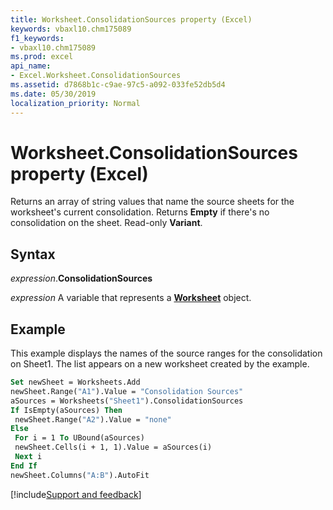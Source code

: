 ```yaml
---
title: Worksheet.ConsolidationSources property (Excel)
keywords: vbaxl10.chm175089
f1_keywords:
- vbaxl10.chm175089
ms.prod: excel
api_name:
- Excel.Worksheet.ConsolidationSources
ms.assetid: d7868b1c-c9ae-97c5-a092-033fe52db5d4
ms.date: 05/30/2019
localization_priority: Normal
---
```



# Worksheet.ConsolidationSources property (Excel)

Returns an array of string values that name the source sheets for the worksheet's current consolidation. Returns **Empty** if there's no consolidation on the sheet. Read-only **Variant**.


## Syntax

_expression_.**ConsolidationSources**

_expression_ A variable that represents a **[Worksheet](Excel.Worksheet.md)** object.


## Example

This example displays the names of the source ranges for the consolidation on Sheet1. The list appears on a new worksheet created by the example.

```vb
Set newSheet = Worksheets.Add 
newSheet.Range("A1").Value = "Consolidation Sources" 
aSources = Worksheets("Sheet1").ConsolidationSources 
If IsEmpty(aSources) Then 
 newSheet.Range("A2").Value = "none" 
Else 
 For i = 1 To UBound(aSources) 
 newSheet.Cells(i + 1, 1).Value = aSources(i) 
 Next i 
End If 
newSheet.Columns("A:B").AutoFit
```




[!include[Support and feedback](~/includes/feedback-boilerplate.md)]